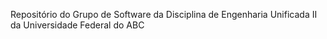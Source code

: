 Repositório do Grupo de Software da Disciplina de Engenharia Unificada II da Universidade Federal do ABC
